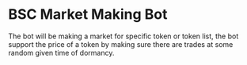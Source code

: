 # BSC Market Making Bot

The bot will be making a market for specific token or token list, the bot support the price of a token by making sure there are trades at some random given time of dormancy.
